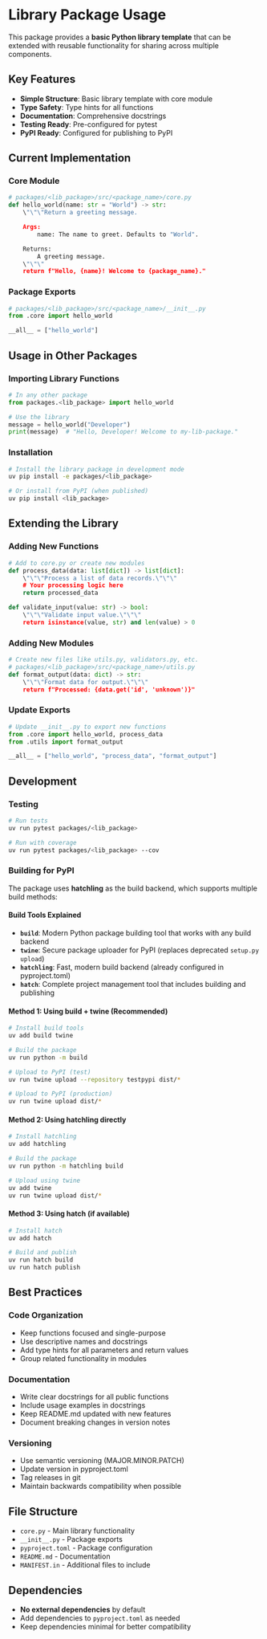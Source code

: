 # Library Package Usage

This package provides a **basic Python library template** that can be extended with reusable functionality for sharing across multiple components.

## Key Features

- **Simple Structure**: Basic library template with core module
- **Type Safety**: Type hints for all functions
- **Documentation**: Comprehensive docstrings
- **Testing Ready**: Pre-configured for pytest
- **PyPI Ready**: Configured for publishing to PyPI

## Current Implementation

### Core Module
```python
# packages/<lib_package>/src/<package_name>/core.py
def hello_world(name: str = "World") -> str:
    \"\"\"Return a greeting message.

    Args:
        name: The name to greet. Defaults to "World".

    Returns:
        A greeting message.
    \"\"\"
    return f"Hello, {name}! Welcome to {package_name}."
```

### Package Exports
```python
# packages/<lib_package>/src/<package_name>/__init__.py
from .core import hello_world

__all__ = ["hello_world"]
```

## Usage in Other Packages

### Importing Library Functions
```python
# In any other package
from packages.<lib_package> import hello_world

# Use the library
message = hello_world("Developer")
print(message)  # "Hello, Developer! Welcome to my-lib-package."
```

### Installation
```bash
# Install the library package in development mode
uv pip install -e packages/<lib_package>

# Or install from PyPI (when published)
uv pip install <lib_package>
```

## Extending the Library

### Adding New Functions
```python
# Add to core.py or create new modules
def process_data(data: list[dict]) -> list[dict]:
    \"\"\"Process a list of data records.\"\"\"
    # Your processing logic here
    return processed_data

def validate_input(value: str) -> bool:
    \"\"\"Validate input value.\"\"\"
    return isinstance(value, str) and len(value) > 0
```

### Adding New Modules
```python
# Create new files like utils.py, validators.py, etc.
# packages/<lib_package>/src/<package_name>/utils.py
def format_output(data: dict) -> str:
    \"\"\"Format data for output.\"\"\"
    return f"Processed: {data.get('id', 'unknown')}"
```

### Update Exports
```python
# Update __init__.py to export new functions
from .core import hello_world, process_data
from .utils import format_output

__all__ = ["hello_world", "process_data", "format_output"]
```

## Development

### Testing
```bash
# Run tests
uv run pytest packages/<lib_package>

# Run with coverage
uv run pytest packages/<lib_package> --cov
```

### Building for PyPI

The package uses **hatchling** as the build backend, which supports multiple build methods:

#### Build Tools Explained
- **`build`**: Modern Python package building tool that works with any build backend
- **`twine`**: Secure package uploader for PyPI (replaces deprecated `setup.py upload`)
- **`hatchling`**: Fast, modern build backend (already configured in pyproject.toml)
- **`hatch`**: Complete project management tool that includes building and publishing

#### Method 1: Using build + twine (Recommended)
```bash
# Install build tools
uv add build twine

# Build the package
uv run python -m build

# Upload to PyPI (test)
uv run twine upload --repository testpypi dist/*

# Upload to PyPI (production)
uv run twine upload dist/*
```

#### Method 2: Using hatchling directly
```bash
# Install hatchling
uv add hatchling

# Build the package
uv run python -m hatchling build

# Upload using twine
uv add twine
uv run twine upload dist/*
```

#### Method 3: Using hatch (if available)
```bash
# Install hatch
uv add hatch

# Build and publish
uv run hatch build
uv run hatch publish
```

## Best Practices

### Code Organization
- Keep functions focused and single-purpose
- Use descriptive names and docstrings
- Add type hints for all parameters and return values
- Group related functionality in modules

### Documentation
- Write clear docstrings for all public functions
- Include usage examples in docstrings
- Keep README.md updated with new features
- Document breaking changes in version notes

### Versioning
- Use semantic versioning (MAJOR.MINOR.PATCH)
- Update version in pyproject.toml
- Tag releases in git
- Maintain backwards compatibility when possible

## File Structure
- `core.py` - Main library functionality
- `__init__.py` - Package exports
- `pyproject.toml` - Package configuration
- `README.md` - Documentation
- `MANIFEST.in` - Additional files to include

## Dependencies
- **No external dependencies** by default
- Add dependencies to `pyproject.toml` as needed
- Keep dependencies minimal for better compatibility